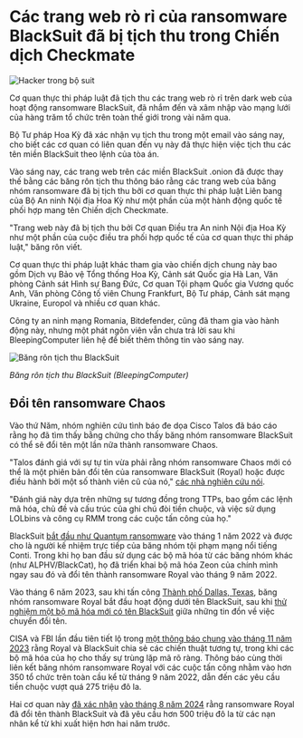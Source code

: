 # Các trang web rò rỉ của ransomware BlackSuit đã bị tịch thu trong Chiến dịch Checkmate

![Hacker trong bộ suit](https://www.bleepstatic.com/content/hl-images/2024/07/14/hacker-in-a-suit.jpg)

Cơ quan thực thi pháp luật đã tịch thu các trang web rò rỉ trên dark web của hoạt động ransomware BlackSuit, đã nhắm đến và xâm nhập vào mạng lưới của hàng trăm tổ chức trên toàn thế giới trong vài năm qua.

Bộ Tư pháp Hoa Kỳ đã xác nhận vụ tịch thu trong một email vào sáng nay, cho biết các cơ quan có liên quan đến vụ này đã thực hiện việc tịch thu các tên miền BlackSuit theo lệnh của tòa án.

Vào sáng nay, các trang web trên các miền BlackSuit .onion đã được thay thế bằng các băng rôn tịch thu thông báo rằng các trang web của băng nhóm ransomware đã bị tịch thu bởi cơ quan thực thi pháp luật Liên bang của Bộ An ninh Nội địa Hoa Kỳ như một phần của một hành động quốc tế phối hợp mang tên Chiến dịch Checkmate.

"Trang web này đã bị tịch thu bởi Cơ quan Điều tra An ninh Nội địa Hoa Kỳ như một phần của cuộc điều tra phối hợp quốc tế của cơ quan thực thi pháp luật," băng rôn viết.

Cơ quan thực thi pháp luật khác tham gia vào chiến dịch chung này bao gồm Dịch vụ Bảo vệ Tổng thống Hoa Kỳ, Cảnh sát Quốc gia Hà Lan, Văn phòng Cảnh sát Hình sự Bang Đức, Cơ quan Tội phạm Quốc gia Vương quốc Anh, Văn phòng Công tố viên Chung Frankfurt, Bộ Tư pháp, Cảnh sát mạng Ukraine, Europol và nhiều cơ quan khác.

Công ty an ninh mạng Romania, Bitdefender, cũng đã tham gia vào hành động này, nhưng một phát ngôn viên vẫn chưa trả lời sau khi BleepingComputer liên hệ để biết thêm thông tin vào sáng nay.

![Băng rôn tịch thu BlackSuit](https://www.bleepstatic.com/images/news/u/1109292/2025/BlackSuit-seizure-banner.jpg)

_Băng rôn tịch thu BlackSuit (BleepingComputer)_

## Đổi tên ransomware Chaos

Vào thứ Năm, nhóm nghiên cứu tình báo đe dọa Cisco Talos đã báo cáo rằng họ đã tìm thấy bằng chứng cho thấy băng nhóm ransomware BlackSuit có thể sẽ đổi tên một lần nữa thành ransomware Chaos.

"Talos đánh giá với sự tự tin vừa phải rằng nhóm ransomware Chaos mới có thể là một phiên bản đổi tên của ransomware BlackSuit (Royal) hoặc được điều hành bởi một số thành viên cũ của nó," [các nhà nghiên cứu nói](https://blog.talosintelligence.com/new-chaos-ransomware/).

"Đánh giá này dựa trên những sự tương đồng trong TTPs, bao gồm các lệnh mã hóa, chủ đề và cấu trúc của ghi chú đòi tiền chuộc, và việc sử dụng LOLbins và công cụ RMM trong các cuộc tấn công của họ."

BlackSuit [bắt đầu như Quantum ransomware](https://www.bleepingcomputer.com/news/security/new-royal-ransomware-emerges-in-multi-million-dollar-attacks/) vào tháng 1 năm 2022 và được cho là người kế nhiệm trực tiếp của băng nhóm tội phạm mạng nổi tiếng Conti. Trong khi họ ban đầu sử dụng các bộ mã hóa từ các băng nhóm khác (như ALPHV/BlackCat), họ đã triển khai bộ mã hóa Zeon của chính mình ngay sau đó và đổi tên thành ransomware Royal vào tháng 9 năm 2022.

Vào tháng 6 năm 2023, sau khi tấn công [Thành phố Dallas, Texas](https://www.bleepingcomputer.com/news/security/city-of-dallas-hit-by-royal-ransomware-attack-impacting-it-services/), băng nhóm ransomware Royal bắt đầu hoạt động dưới tên BlackSuit, sau khi [thử nghiệm một bộ mã hóa mới có tên BlackSuit](https://www.bleepingcomputer.com/news/security/royal-ransomware-gang-adds-blacksuit-encryptor-to-their-arsenal/) giữa những tin đồn về việc chuyển đổi tên.

CISA và FBI lần đầu tiên tiết lộ trong [một thông báo chung vào tháng 11 năm 2023](https://www.bleepingcomputer.com/news/security/fbi-royal-ransomware-asked-350-victims-to-pay-275-million/) rằng Royal và BlackSuit chia sẻ các chiến thuật tương tự, trong khi các bộ mã hóa của họ cho thấy sự trùng lặp mã rõ ràng. Thông báo cùng thời liên kết băng nhóm ransomware Royal với các cuộc tấn công nhằm vào hơn 350 tổ chức trên toàn cầu kể từ tháng 9 năm 2022, dẫn đến các yêu cầu tiền chuộc vượt quá 275 triệu đô la.

Hai cơ quan này [đã xác nhận](https://www.bleepingcomputer.com/news/security/fbi-blacksuit-ransomware-behind-over-500-million-in-ransom-demands/) [vào tháng 8 năm 2024](https://www.bleepingcomputer.com/news/security/fbi-blacksuit-ransomware-behind-over-500-million-in-ransom-demands/) rằng ransomware Royal đã đổi tên thành BlackSuit và đã yêu cầu hơn 500 triệu đô la từ các nạn nhân kể từ khi xuất hiện hơn hai năm trước.